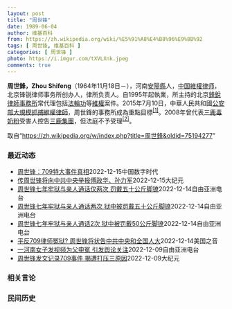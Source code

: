 ```yaml
---
layout: post
title: "周世锋"
date: 1989-06-04
author: 维基百科
from: https://zh.wikipedia.org/wiki/%E5%91%A8%E4%B8%96%E9%8B%92
tags: [ 周世锋, 维基百科 ]
categories: [ 周世锋 ]
photo: https://i.imgur.com/tXVLXnk.jpeg
comments: true
---
```

<div class="mw-parser-output">
<p><b>周世鋒，Zhou Shifeng</b>（1964年11月18日<span class="useeditintro" title="Template:BLP editintro">－</span>），河南<a href="/wiki/%E5%AE%89%E9%98%B3%E5%8E%BF" title="安阳县">安陽縣</a>人，<a href="/wiki/%E4%B8%AD%E5%8D%8E%E4%BA%BA%E6%B0%91%E5%85%B1%E5%92%8C%E5%9B%BD" title="中华人民共和国">中国</a><a href="/wiki/%E7%B6%AD%E6%AC%8A%E5%BE%8B%E5%B8%AB" class="mw-redirect" title="維權律師">維權律师</a>，北京锋锐律师事务所创办人，律所负责人。自1995年起執業，所主持的北京<a href="/wiki/%E9%94%8B%E9%94%90%E5%BE%8B%E5%B8%88%E4%BA%8B%E5%8A%A1%E6%89%80" title="锋锐律师事务所">鋒銳律師事務所</a>常代理包括<a href="/wiki/%E6%B3%95%E8%BC%AA%E5%8A%9F" class="mw-redirect" title="法輪功">法輪功</a>等<a href="/wiki/%E7%B6%AD%E6%AC%8A" class="mw-redirect" title="維權">維權</a>案件。2015年7月10日，中華人民共和國<a href="/wiki/%E4%B8%AD%E5%8D%8E%E4%BA%BA%E6%B0%91%E5%85%B1%E5%92%8C%E5%9B%BD%E5%85%AC%E5%AE%89%E9%83%A8" title="中华人民共和国公安部">公安部</a><a href="/wiki/%E4%B8%AD%E5%9C%8B710%E3%80%8C%E7%B6%AD%E6%AC%8A%E5%BE%8B%E5%B8%AB%E3%80%8D%E5%A4%A7%E6%8A%93%E6%8D%95%E4%BA%8B%E4%BB%B6" class="mw-redirect" title="中國710「維權律師」大抓捕事件">大規模抓捕維權律師</a>，周世鋒的事務所成為重點目標<sup id="cite_ref-BBC0711_1-0" class="reference"><a href="#cite_note-BBC0711-1">[1]</a></sup>。2008年曾代表<a href="/wiki/2008%E5%B9%B4%E4%B8%AD%E5%9B%BD%E5%A5%B6%E5%88%B6%E5%93%81%E6%B1%A1%E6%9F%93%E4%BA%8B%E4%BB%B6" title="2008年中国奶制品污染事件">三鹿毒奶粉</a>受害人控告<a href="/wiki/%E4%B8%89%E9%B9%BF%E9%9B%86%E5%9B%A2" title="三鹿集团">三鹿集團</a>，但法庭不予受理<sup id="cite_ref-2" class="reference"><a href="#cite_note-2">[2]</a></sup>。
</p>
</div><noscript><img src="//zh.wikipedia.org/wiki/Special:CentralAutoLogin/start?type=1x1" alt="" title="" width="1" height="1" style="border: none; position: absolute;"></noscript>
<div class="printfooter" data-nosnippet="">取自“<a dir="ltr" href="https://zh.wikipedia.org/w/index.php?title=周世鋒&amp;oldid=75194277">https://zh.wikipedia.org/w/index.php?title=周世鋒&amp;oldid=75194277</a>”</div><div id="recent-news"><h3>最近动态</h3><ul><li><a href="https://nodebe4.github.io/waimei/2022-12-15/%E5%91%A8%E4%B8%96%E9%94%8B-709%E7%89%B9%E5%A4%A7%E4%BA%8B%E4%BB%B6%E7%9C%9F%E7%9B%B8" title="周世锋：709特大事件真相—— CDT 档案卡 标题：709特大事件真相作者：周世锋来源：作者发表日期：2022.11.25主题归类：709大抓捕CDS收藏：时间馆版权说明：该作品版权归原作者所...">周世锋：709特大事件真相</a><time>2022-12-15</time><a class="tag">中国数字时代</a></li>
<li><a href="https://nodebe4.github.io/waimei/2022-12-15/%E4%BC%A0%E5%91%A8%E4%B8%96%E9%94%8B%E5%B0%86%E5%90%91%E4%B8%AD%E5%85%B1%E4%B8%AD%E5%A4%AE%E4%B8%BE%E6%8A%A5%E5%82%85%E6%94%BF%E5%8D%8E-%E5%AD%99%E5%8A%9B%E5%86%9B" title="传周世锋将向中共中央举报傅政华、孙力军—— 【大纪元2022年12月15日讯】（大纪元记者方晓报导）709维权律师大抓捕案的律师周世锋近期发长文，揭露该案的内情等。有消息表示，周世锋已向官方控告...">传周世锋将向中共中央举报傅政华、孙力军</a><time>2022-12-15</time><a class="tag">大纪元</a></li>
<li><a href="https://nodebe4.github.io/waimei/2022-12-14/%E5%91%A8%E4%B8%96%E9%94%8B%E4%B8%83%E5%B9%B4%E7%89%A2%E7%8B%B1%E4%B8%8E%E4%BA%B2%E4%BA%BA%E9%80%9A%E8%AF%9D%E4%BB%85%E4%B8%A4%E6%AC%A1-%E7%BD%9A%E6%88%B4%E4%BA%94%E5%8D%81%E5%85%AC%E6%96%A4%E8%84%9A%E9%95%A3" title="周世锋七年牢狱与亲人通话仅两次 罚戴五十公斤脚镣—— 两个月前，中国&quot;709案&quot;关键人物周世锋刑满出狱。回忆七年牢狱生涯，周世锋的亲友对本台披露，周世锋被刑讯逼供，他要写上诉...">周世锋七年牢狱与亲人通话仅两次  罚戴五十公斤脚镣</a><time>2022-12-14</time><a class="tag">自由亚洲电台</a></li>
<li><a href="https://nodebe4.github.io/waimei/2022-12-14/%E5%91%A8%E4%B8%96%E9%94%8B%E4%B8%83%E5%B9%B4%E7%89%A2%E7%8B%B1%E4%B8%8E%E4%BA%B2%E4%BA%BA%E9%80%9A%E8%AF%9D%E4%B8%A4%E6%AC%A1-%E7%8B%B1%E4%B8%AD%E8%A2%AB%E7%BD%9A%E6%88%B4%E4%BA%94%E5%8D%81%E5%85%AC%E6%96%A4%E8%84%9A%E9%95%A3" title="周世锋七年牢狱与亲人通话两次 狱中被罚戴五十公斤脚镣—— 两个月前，中国709案关键人物周世锋刑满出狱。回忆七年牢狱生涯，周世锋的亲友对本台披露，周世锋被刑讯逼供，被迫坐在一张双脚悬空的圆形凳子...">周世锋七年牢狱与亲人通话两次 狱中被罚戴五十公斤脚镣</a><time>2022-12-14</time><a class="tag">自由亚洲电台</a></li>
<li><a href="https://nodebe4.github.io/waimei/2022-12-14/%E5%91%A8%E4%B8%96%E9%94%8B%E4%B8%83%E5%B9%B4%E7%89%A2%E7%8B%B1%E4%B8%8E%E4%BA%B2%E4%BA%BA%E9%80%9A%E8%AF%9D2%E6%AC%A1-%E7%8B%B1%E4%B8%AD%E8%A2%AB%E7%BD%9A%E6%88%B450%E5%85%AC%E6%96%A4%E8%84%9A%E9%95%A3" title="周世锋七年牢狱与亲人通话2次 狱中被罚戴50公斤脚镣—— 两个月前，中国709案关键人物周世锋刑满出狱。回忆七年牢狱生涯，周世锋的亲友对本台披露，周世锋被刑讯逼供，被迫坐在一张双脚悬空的圆形凳子...">周世锋七年牢狱与亲人通话2次 狱中被罚戴50公斤脚镣</a><time>2022-12-14</time><a class="tag">自由亚洲电台</a></li>
<li><a href="https://nodebe4.github.io/waimei/2022-12-14/%E5%B9%B3%E5%8F%8D709%E5%BE%8B%E5%B8%88%E5%86%A4%E7%8B%B1-%E5%91%A8%E4%B8%96%E9%94%8B%E5%B0%86%E7%8A%B6%E5%91%8A%E4%B8%AD%E5%85%B1%E4%B8%AD%E5%A4%AE%E5%92%8C%E5%85%A8%E5%9B%BD%E4%BA%BA%E5%A4%A7" title="平反709律师冤狱? 周世锋将状告中共中央和全国人大—— Wed, 14 Dec 2022 17:38:00 GMT 709维权律师大抓捕 中国709维权律师案被抓捕的律师周世锋近日写下万言书，...">平反709律师冤狱? 周世锋将状告中共中央和全国人大</a><time>2022-12-14</time><a class="tag">美国之音</a></li>
<li><a href="https://nodebe4.github.io/waimei/2022-12-09/%E4%B8%80%E6%B2%B3%E5%8D%97%E5%A5%B3%E5%AD%90%E5%8F%91%E8%A7%86%E9%A2%91%E4%B8%BA%E7%88%B6%E7%94%B3%E5%86%A4-%E5%BC%95%E5%8F%91%E8%88%86%E8%AE%BA%E5%85%B3%E6%B3%A8" title="一河南女子发视频为父申冤 引发舆论关注—— 近日，河南开封一名女子实名举报父亲被围殴致死的视频，引起网络舆论的广泛关注。 &nbsp; &quot;709事件&quot;核心人物周世锋出狱后首度发声 揭事...">一河南女子发视频为父申冤 引发舆论关注</a><time>2022-12-09</time><a class="tag">自由亚洲电台</a></li>
<li><a href="https://nodebe4.github.io/waimei/2022-12-09/%E5%91%A8%E4%B8%96%E9%94%8B%E5%8F%91%E6%96%87%E8%AE%B0%E5%BD%95709%E4%BA%8B%E4%BB%B6-%E6%8F%AD%E9%81%AD%E6%89%93%E5%8E%8B%E4%B8%89%E5%8E%9F%E5%9B%A0" title="周世锋发文记录709事件 揭遭打压三原因—— 【大纪元2022年12月09日讯】(大纪元记者宁海钟、骆亚报导）中共当局2015年7月9日前后大举镇压人权律师和活动人士，被称为709大抓捕事件。事...">周世锋发文记录709事件 揭遭打压三原因</a><time>2022-12-09</time><a class="tag">大纪元</a></li>
</ul></div><div id="open-opinion"><h3>相关言论</h3><ul></ul></div><div id="mjls-record"><h3>民间历史</h3><ul></ul></div>